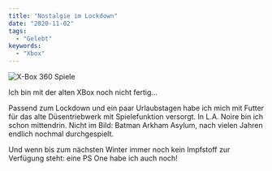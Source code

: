 ```yaml
---
title: "Nostalgie im Lockdown"
date: "2020-11-02"
tags:
  - "Gelebt"
keywords:
  - "Xbox"
---
```


![X-Box 360 Spiele](/img/887C391C-DF87-4BEE-828E-29865CC6204D-1024x375.jpeg)

Ich bin mit der alten XBox noch nicht fertig…

Passend zum Lockdown und ein paar Urlaubstagen habe ich mich mit Futter für das alte Düsentriebwerk mit Spielefunktion versorgt. In L.A. Noire bin ich schon mittendrin. Nicht im Bild: Batman Arkham Asylum, nach vielen Jahren endlich nochmal durchgespielt.

Und wenn bis zum nächsten Winter immer noch kein Impfstoff zur Verfügung steht: eine PS One habe ich auch noch!
